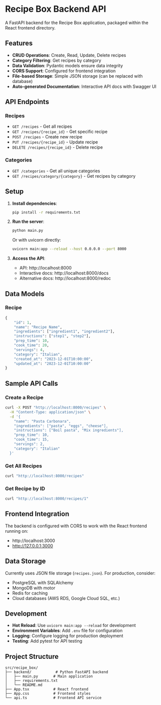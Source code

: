 # Recipe Box Backend API

A FastAPI backend for the Recipe Box application, packaged within the React frontend directory.

## Features

- **CRUD Operations**: Create, Read, Update, Delete recipes
- **Category Filtering**: Get recipes by category
- **Data Validation**: Pydantic models ensure data integrity
- **CORS Support**: Configured for frontend integration
- **File-based Storage**: Simple JSON storage (can be replaced with database)
- **Auto-generated Documentation**: Interactive API docs with Swagger UI

## API Endpoints

### Recipes
- `GET /recipes` - Get all recipes
- `GET /recipes/{recipe_id}` - Get specific recipe
- `POST /recipes` - Create new recipe
- `PUT /recipes/{recipe_id}` - Update recipe
- `DELETE /recipes/{recipe_id}` - Delete recipe

### Categories
- `GET /categories` - Get all unique categories
- `GET /recipes/category/{category}` - Get recipes by category

## Setup

1. **Install dependencies**:
   ```bash
   pip install -r requirements.txt
   ```

2. **Run the server**:
   ```bash
   python main.py
   ```
   
   Or with uvicorn directly:
   ```bash
   uvicorn main:app --reload --host 0.0.0.0 --port 8000
   ```

3. **Access the API**:
   - API: http://localhost:8000
   - Interactive docs: http://localhost:8000/docs
   - Alternative docs: http://localhost:8000/redoc

## Data Models

### Recipe
```python
{
    "id": 1,
    "name": "Recipe Name",
    "ingredients": ["ingredient1", "ingredient2"],
    "instructions": ["step1", "step2"],
    "prep_time": 10,
    "cook_time": 20,
    "servings": 4,
    "category": "Italian",
    "created_at": "2023-12-01T10:00:00",
    "updated_at": "2023-12-01T10:00:00"
}
```

## Sample API Calls

### Create a Recipe
```bash
curl -X POST "http://localhost:8000/recipes" \
  -H "Content-Type: application/json" \
  -d '{
    "name": "Pasta Carbonara",
    "ingredients": ["pasta", "eggs", "cheese"],
    "instructions": ["Boil pasta", "Mix ingredients"],
    "prep_time": 10,
    "cook_time": 15,
    "servings": 2,
    "category": "Italian"
  }'
```

### Get All Recipes
```bash
curl "http://localhost:8000/recipes"
```

### Get Recipe by ID
```bash
curl "http://localhost:8000/recipes/1"
```

## Frontend Integration

The backend is configured with CORS to work with the React frontend running on:
- http://localhost:3000
- http://127.0.0.1:3000

## Data Storage

Currently uses JSON file storage (`recipes.json`). For production, consider:
- PostgreSQL with SQLAlchemy
- MongoDB with motor
- Redis for caching
- Cloud databases (AWS RDS, Google Cloud SQL, etc.)

## Development

- **Hot Reload**: Use `uvicorn main:app --reload` for development
- **Environment Variables**: Add `.env` file for configuration
- **Logging**: Configure logging for production deployment
- **Testing**: Add pytest for API testing

## Project Structure

```
src/recipe_box/
├── backend/           # Python FastAPI backend
│   ├── main.py       # Main application
│   ├── requirements.txt
│   └── README.md
├── App.tsx           # React frontend
├── App.css           # Frontend styles
└── api.ts            # Frontend API service
``` 